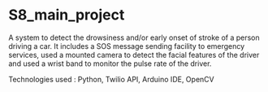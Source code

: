 # S8_main_project

A system to detect the drowsiness and/or early onset of stroke of a person driving a car. It includes a SOS message sending facility to emergency services, used a mounted camera to detect the facial features of the driver and used a wrist band to monitor the pulse rate of the driver.

Technologies used : Python, Twilio API, Arduino IDE, OpenCV
